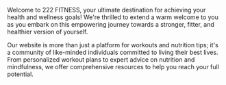 Welcome to 222 FITNESS, your ultimate destination for achieving your health and wellness goals! We're thrilled to extend a warm welcome to you as you embark on this empowering journey towards a stronger, fitter, and healthier version of yourself.

Our website is more than just a platform for workouts and nutrition tips; it's a community of like-minded individuals committed to living their best lives. From personalized workout plans to expert advice on nutrition and mindfulness, we offer comprehensive resources to help you reach your full potential.